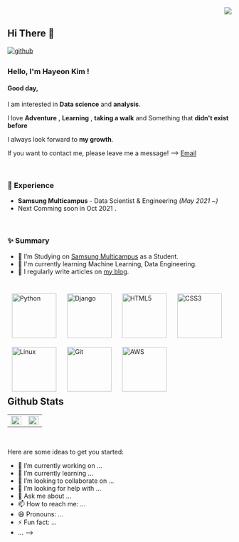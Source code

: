 <div align="right">
<img src="https://komarev.com/ghpvc/?username=hayeonkimm&&style=flat-square" align="right" />
</div>  



<br/>  

## Hi There 👋  

<a href="https://github.com/hayeonkimm" target="_blank">
<img src=https://img.shields.io/badge/github-%2324292e.svg?&style=for-the-badge&logo=github&logoColor=white alt=github style="margin-bottom: 5px;" />
</a>







### Hello, I'm Hayeon Kim !

#### Good day,

I am interested in **Data science** and **analysis**.

I love **Adventure** , **Learning** , **taking a walk** and Something that **didn't exist before**

I always look forward to **my growth**.
   
   
   
If you want to contact me, please leave me a message! --> [Email](hayeon.data@gmail.com/)

<br/>

### 💫 Experience
- **Samsung Multicampus** - Data Scientist & Engineering  *(May 2021 ~)*
- Next Comming soon in Oct 2021 .

<br/>  




### ✨ Summary

- 🔭 I’m Studying on [Samsung Multicampus](https://www.multicampus.com/main/) as a Student.
- 🌱 I'm currently learning Machine Learning, Data Engineering.
- 📝 I regularly write articles on [my blog](https://hayeonkimm.github.io/).  
  

<br/>  

<div style='float:left'>
<img style="margin: 10px" src="https://profilinator.rishav.dev/skills-assets/python-original.svg" alt="Python" height="100" /> 
<img style="margin: 10px" src="https://profilinator.rishav.dev/skills-assets/django-original.svg" alt="Django" height="100" />  
<img style="margin: 10px" src="https://profilinator.rishav.dev/skills-assets/html5-original-wordmark.svg" alt="HTML5" height="100" /> 
<img style="margin: 10px" src="https://profilinator.rishav.dev/skills-assets/css3-original-wordmark.svg" alt="CSS3" height="100" />
<img style="margin: 10px" src="https://profilinator.rishav.dev/skills-assets/linux-original.svg" alt="Linux" height="100" /> 
<img style="margin: 10px" src="https://profilinator.rishav.dev/skills-assets/git-scm-icon.svg" alt="Git" height="100" />  
<img style="margin: 10px" src="https://profilinator.rishav.dev/skills-assets/amazonwebservices-original-wordmark.svg" alt="AWS" height="100" />






</div>

<br/>  


## Github Stats  
<table><tr><td valign="top" width="50%">
<img src="https://github-readme-stats.vercel.app/api?username=hayeonkimm&show_icons=true&count_private=true&hide_border=true" align="left" style="width: 100%" />



</td><td valign="top" width="50%">

<img src="https://github-readme-stats.vercel.app/api/top-langs/?username=hayeonkimm&hide_border=true&layout=compact" align="left" style="width: 100%" />

</td></tr></table>  

<br/>  

Here are some ideas to get you started:

- 🔭 I’m currently working on ...
- 🌱 I’m currently learning ...
- 👯 I’m looking to collaborate on ...
- 🤔 I’m looking for help with ...
- 💬 Ask me about ...
- 📫 How to reach me: ...
- 😄 Pronouns: ...
- ⚡ Fun fact: ...
- ...
-->
